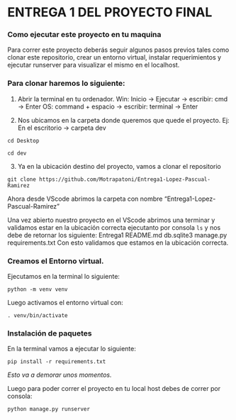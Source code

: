 # ENTREGA 1 DEL PROYECTO FINAL

### Como ejecutar este proyecto en tu maquina

Para correr este proyecto deberás seguir algunos pasos previos tales como clonar este repositorio, crear un entorno virtual, instalar requerimientos y ejecutar runserver para visualizar el mismo en el localhost.

### Para clonar haremos lo siguiente:

1. Abrir la terminal en tu ordenador.
Win: Inicio →  Ejecutar → escribir: cmd → Enter
OS: command + espacio → escribir: terminal → Enter

2. Nos ubicamos en la carpeta donde queremos que quede el proyecto.
Ej: En el escritorio → carpeta dev
```
cd Desktop
```
```
cd dev
```

3. Ya en la ubicación destino del proyecto, vamos a clonar el repositorio
```
git clone https://github.com/Motrapatoni/Entrega1-Lopez-Pascual-Ramirez
```

Ahora desde VScode abrimos la carpeta con nombre “Entrega1-Lopez-Pascual-Ramirez”

Una vez abierto nuestro proyecto en el VScode abrimos una terminar y validamos estar en la ubicación correcta ejecutanto por consola ```ls``` y nos debe de retornar los siguiente:
Entrega1                README.md               db.sqlite3              manage.py               requirements.txt
Con esto validamos que estamos en la ubicación correcta.

### Creamos el Entorno virtual.

Ejecutamos en la terminal lo siguiente:
```
python -m venv venv
```
Luego activamos el entorno virtual con:
```
. venv/bin/activate
```

### Instalación de paquetes
En la terminal vamos a ejecutar lo siguiente:
```
pip install -r requirements.txt
```
*Esto va a demorar unos momentos.*

Luego para poder correr el proyecto en tu local host debes de correr por consola:
```
python manage.py runserver
```
